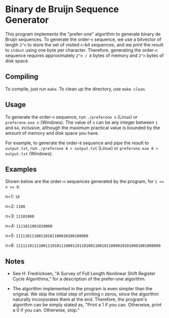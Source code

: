 # Binary de Bruijn Sequence Generator

This program implements the "prefer-one" algorithm to generate binary de Bruijn sequences. To generate the order-`n` sequence, we use a bitvector of length `2^n` to store the set of visited `n`-bit sequences, and we print the result to `stdout` using one byte per character. Therefore, generating the order-`n` sequence requires approximately `2^n / 8` bytes of memory and `2^n` bytes of disk space.

## Compiling

To compile, just run `make`. To clean up the directory, use `make clean`.

## Usage

To generate the order-`n` sequence, run `./preferone n` (Linux) or `preferone.exe n` (Windows). The value of `n` can be any integer between `1` and `64`, inclusive, although the maximum practical value is bounded by the amount of memory and disk space you have.

For example, to generate the order-`8` sequence and pipe the result to `output.txt`, run `./preferone 8 > output.txt` (Linux) or `preferone.exe 8 > output.txt` (Windows).

## Examples

Shown below are the order-`n` sequences generated by the program, for `1 <= n <= 6`:

n=1: `10`

n=2: `1100`

n=3: `11101000`

n=4: `1111011001010000`

n=5: `11111011100110101100010100100000`

n=6: `1111110111100111010111000110110100110010110000101010001001000000`

## Notes

* See H. Fredricksen, "A Survey of Full Length Nonlinear Shift Register Cycle Algorithms," for a description of the prefer-one algorithm.

* The algorithm implemented in the program is even simpler than the original. We skip the initial step of printing `n` zeros, since the algorithm naturally incorporates them at the end. Therefore, the program's algorithm can be simply stated as, "Print a 1 if you can. Otherwise, print a 0 if you can. Otherwise, stop."
